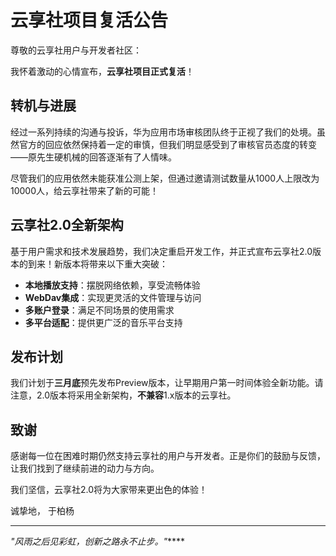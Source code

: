 # 云享社项目复活公告

尊敬的云享社用户与开发者社区：

我怀着激动的心情宣布，**云享社项目正式复活**！

## 转机与进展

经过一系列持续的沟通与投诉，华为应用市场审核团队终于正视了我们的处境。虽然官方的回应依然保持着一定的审慎，但我们明显感受到了审核官员态度的转变——原先生硬机械的回答逐渐有了人情味。

尽管我们的应用依然未能获准公测上架，但通过邀请测试数量从1000人上限改为10000人，给云享社带来了新的可能！

## 云享社2.0全新架构

基于用户需求和技术发展趋势，我们决定重启开发工作，并正式宣布云享社2.0版本的到来！新版本将带来以下重大突破：

- **本地播放支持**：摆脱网络依赖，享受流畅体验
- **WebDav集成**：实现更灵活的文件管理与访问
- **多账户登录**：满足不同场景的使用需求
- **多平台适配**：提供更广泛的音乐平台支持

## 发布计划

我们计划于**三月底**预先发布Preview版本，让早期用户第一时间体验全新功能。请注意，2.0版本将采用全新架构，**不兼容**1.x版本的云享社。

## 致谢

感谢每一位在困难时期仍然支持云享社的用户与开发者。正是你们的鼓励与反馈，让我们找到了继续前进的动力与方向。

我们坚信，云享社2.0将为大家带来更出色的体验！

诚挚地，
于柏杨

---

*"风雨之后见彩虹，创新之路永不止步。"*****
